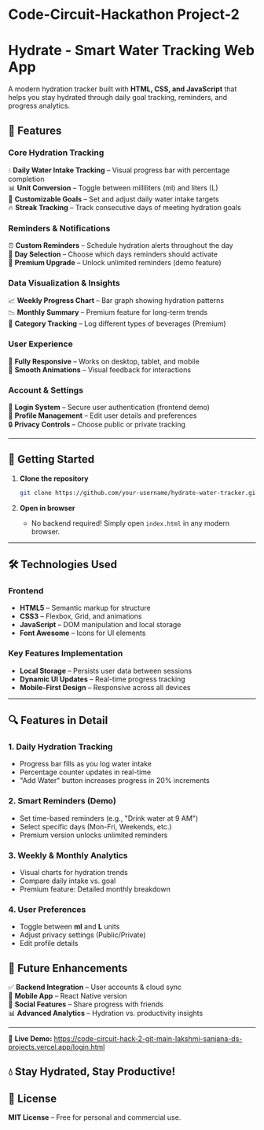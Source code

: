 # Code-Circuit-Hackathon Project-2
# Hydrate - Smart Water Tracking Web App  

A modern hydration tracker built with **HTML, CSS, and JavaScript** that helps you stay hydrated through daily goal tracking, reminders, and progress analytics.  

## 🌟 **Features**  

### **Core Hydration Tracking**  
💧 **Daily Water Intake Tracking** – Visual progress bar with percentage completion  
📊 **Unit Conversion** – Toggle between milliliters (ml) and liters (L)  
🎯 **Customizable Goals** – Set and adjust daily water intake targets  
🔥 **Streak Tracking** – Track consecutive days of meeting hydration goals  

### **Reminders & Notifications**  
⏰ **Custom Reminders** – Schedule hydration alerts throughout the day  
📅 **Day Selection** – Choose which days reminders should activate  
🔔 **Premium Upgrade** – Unlock unlimited reminders (demo feature)  

### **Data Visualization & Insights**  
📈 **Weekly Progress Chart** – Bar graph showing hydration patterns  
📉 **Monthly Summary** – Premium feature for long-term trends  
🥤 **Category Tracking** – Log different types of beverages (Premium)  

### **User Experience**  
📱 **Fully Responsive** – Works on desktop, tablet, and mobile  
🔁 **Smooth Animations** – Visual feedback for interactions  

### **Account & Settings**  
🔐 **Login System** – Secure user authentication (frontend demo)  
👤 **Profile Management** – Edit user details and preferences  
🔒 **Privacy Controls** – Choose public or private tracking  

---

## 🚀 **Getting Started**  

1. **Clone the repository**  
   ```bash
   git clone https://github.com/your-username/hydrate-water-tracker.git
   ```

2. **Open in browser**  
   - No backend required! Simply open `index.html` in any modern browser.  

---

## 🛠 **Technologies Used**  

### **Frontend**  
- **HTML5** – Semantic markup for structure  
- **CSS3** – Flexbox, Grid, and animations  
- **JavaScript** – DOM manipulation and local storage  
- **Font Awesome** – Icons for UI elements  

### **Key Features Implementation**  
- **Local Storage** – Persists user data between sessions  
- **Dynamic UI Updates** – Real-time progress tracking  
- **Mobile-First Design** – Responsive across all devices  

---

## 🔍 **Features in Detail**  

### **1. Daily Hydration Tracking**  
- Progress bar fills as you log water intake  
- Percentage counter updates in real-time  
- "Add Water" button increases progress in 20% increments  

### **2. Smart Reminders (Demo)**  
- Set time-based reminders (e.g., "Drink water at 9 AM")  
- Select specific days (Mon-Fri, Weekends, etc.)  
- Premium version unlocks unlimited reminders  

### **3. Weekly & Monthly Analytics**  
- Visual charts for hydration trends  
- Compare daily intake vs. goal  
- Premium feature: Detailed monthly breakdown  

### **4. User Preferences**  
- Toggle between **ml** and **L** units  
- Adjust privacy settings (Public/Private)  
- Edit profile details  

## 🔮 **Future Enhancements**  

✅ **Backend Integration** – User accounts & cloud sync  
📲 **Mobile App** – React Native version  
🤝 **Social Features** – Share progress with friends  
📊 **Advanced Analytics** – Hydration vs. productivity insights  

---


🚀 **Live Demo:**  https://code-circuit-hack-2-git-main-lakshmi-sanjana-ds-projects.vercel.app/login.html

💧 **Stay Hydrated, Stay Productive!**
---

## 📜 **License**  
**MIT License** – Free for personal and commercial use.  
